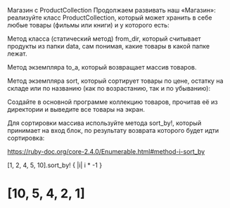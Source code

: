 ﻿Магазин с ProductCollection
Продолжаем развивать наш «Магазин»: реализуйте класс ProductCollection, который может хранить в себе любые товары (фильмы или книги) и у которого есть:

Метод класса (статический метод) from_dir, который считывает продукты из папки data, сам понимая, какие товары в какой папке лежат.

Метод экземпляра to_a, который возвращает массив товаров.

Метод экземпляра sort, который сортирует товары по цене, остатку на складе или по названию (как по возрастанию, так и по убыванию):

Создайте в основной программе коллекцию товаров, прочитав её из директории и выведите все товары на экран.


Для сортировки массива используйте метода sort_by!, который принимает на вход блок, по результату возврата которого будет идти сортировка:

https://ruby-doc.org/core-2.4.0/Enumerable.html#method-i-sort_by

 [1, 2, 4, 5, 10].sort_by! { |i| i * -1 }
 # [10, 5, 4, 2, 1]